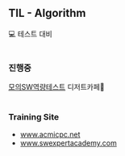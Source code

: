 ## TIL - Algorithm
:computer: 테스트 대비
<br/><br/>
### 진행중
[모의SW역량테스트](https://www.swexpertacademy.com/main/learn/course/subjectList.do?courseId=AVvlSPbKAAHw5UPa) 디저트카페:cake:
<br/><br/>
### Training Site
- www.acmicpc.net<br/>
- www.swexpertacademy.com
